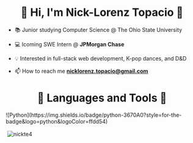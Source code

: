 <h1 align="center">👋 Hi, I'm Nick-Lorenz Topacio 👋</h1>

- 📚 Junior studying Computer Science @ The Ohio State University
  
- 💻 Icoming SWE Intern @ **JPMorgan Chase**
  
- 💡 Interested in full-stack web development, K-pop dances, and D&D
  
- 📫 How to reach me **nicklorenz.topacio@gmail.com**

<h1 align="center">🔧 Languages and Tools 🔧</h1>
![Python](https://img.shields.io/badge/python-3670A0?style=for-the-badge&logo=python&logoColor=ffdd54)

<p>&nbsp;<img align="center" src="https://github-readme-stats.vercel.app/api?username=nickte4&show_icons=true&locale=en" alt="nickte4" /></p>

